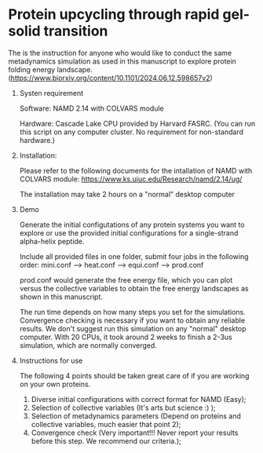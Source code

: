 # Protein upcycling through rapid gel-solid transition

The is the instruction for anyone who would like to conduct the same metadynamics simulation as used in this manuscript to explore protein folding energy landscape. (https://www.biorxiv.org/content/10.1101/2024.06.12.598657v2)

1. Systen requirement

   Software: NAMD 2.14 with COLVARS module

   Hardware: Cascade Lake CPU provided by Harvard FASRC. (You can run this script on any computer cluster. No requirement for non-standard hardware.)

3. Installation:

   Please refer to the following documents for the intallation of NAMD with COLVARS module: https://www.ks.uiuc.edu/Research/namd/2.14/ug/

   The installation may take 2 hours on a "normal" desktop computer

3. Demo

   Generate the initial configutations of any protein systems you want to explore or use the provided initial configurations for a single-strand alpha-helix peptide.

   Include all provided files in one folder, submit four jobs in the following order: mini.conf --> heat.conf --> equi.conf --> prod.conf

   prod.conf would generate the free energy file, which you can plot versus the collective variables to obtain the free energy landscapes as shown in this manuscript.

   The run time depends on how many steps you set for the simulations. Convergence checking is necessary if you want to obtain any reliable results. We don't suggest run this simulation on any "normal" desktop computer. With 20 CPUs, it took around 2 weeks to finish a 2-3us simulation, which are normally converged.

4. Instructions for use

   The following 4 points should be taken great care of if you are working on your own proteins.

   1) Diverse initial configurations with correct format for NAMD (Easy);
   2) Selection of collective variables (It's arts but science :) );
   3) Selection of metadynamics parameters (Depend on proteins and collective variables, much easier that point 2);
   4) Convergence check (Very important!!! Never report your results before this step. We recommend our criteria.);





